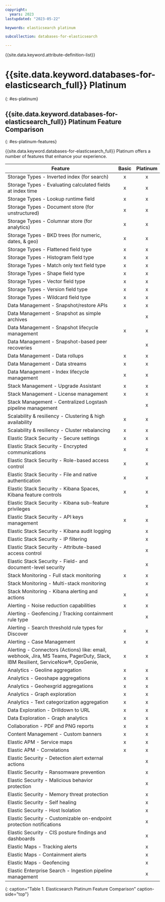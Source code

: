 ```yaml
---
copyright:
  years: 2023
lastupdated: "2023-05-22"

keywords: elasticsearch platinum

subcollection: databases-for-elasticsearch

---
```


{{site.data.keyword.attribute-definition-list}}

# {{site.data.keyword.databases-for-elasticsearch_full}} Platinum
{: #es-platinum}



## {{site.data.keyword.databases-for-elasticsearch_full}} Platinum Feature Comparison
{: #es-platinum-features}

{{site.data.keyword.databases-for-elasticsearch_full}} Platinum offers a number of features that enhance your experience. 

| **Feature**                                                                                                                   | **Basic** | **Platinum** |
|-------------------------------------------------------------------------------------------------------------------------------|:---------:|:------------:|
| Storage Types -  Inverted index (for search)                                                                                  |     x     |       x      |
| Storage Types -  Evaluating calculated fields at index time                                                                   |     x     |       x      |
| Storage Types -  Lookup runtime field                                                                                         |     x     |       x      |
| Storage Types - Document store (for unstructured)                                                                             |     x     |       x      |
| Storage Types - Columnar store (for analytics)                                                                                |     x     |       x      |
| Storage Types - BKD trees (for numeric, dates, & geo)                                                                         |     x     |       x      |
| Storage Types - Flattened field type                                                                                          |     x     |       x      |
| Storage Types - Histogram field type                                                                                          |     x     |       x      |
| Storage Types - Match only text field type                                                                                    |     x     |       x      |
| Storage Types - Shape field type                                                                                              |     x     |       x      |
| Storage Types - Vector field type                                                                                             |     x     |       x      |
| Storage Types - Version field type                                                                                            |     x     |       x      |
| Storage Types - Wildcard field type                                                                                           |     x     |       x      |
| Data Management - Snapshot/restore APIs                                                                                       |     x     |       x      |
| Data Management - Snapshot as simple archives                                                                                 |           |       x      |
| Data Management - Snapshot lifecycle management                                                                               |     x     |       x      |
| Data Management - Snapshot-based peer recoveries                                                                              |           |       x      |
| Data Management - Data rollups                                                                                                |     x     |       x      |
| Data Management - Data streams                                                                                                |     x     |       x      |
| Data Management - Index lifecycle management                                                                                  |     x     |       x      |
| Stack Management - Upgrade Assistant                                                                                          |     x     |       x      |
| Stack Management - License management                                                                                         |     x     |       x      |
| Stack Management - Centralized Logstash pipeline management                                                                   |           |       x      |
| Scalability & resiliency - Clustering & high availability                                                                     |     x     |       x      |
| Scalability & resiliency - Cluster rebalancing                                                                                |     x     |       x      |
| Elastic Stack Security - Secure settings                                                                                      |     x     |       x      |
| Elastic Stack Security - Encrypted communications                                                                             |     x     |       x      |
| Elastic Stack Security - Role-based access control                                                                            |     x     |       x      |
| Elastic Stack Security - File and native authentication                                                                       |     x     |       x      |
| Elastic Stack Security - Kibana Spaces, Kibana feature controls                                                               |     x     |       x      |
| Elastic Stack Security - Kibana sub-feature privileges                                                                        |           |       x      |
| Elastic Stack Security - API keys management                                                                                  |     x     |       x      |
| Elastic Stack Security - Kibana audit logging                                                                                 |           |       x      |
| Elastic Stack Security - IP filtering                                                                                         |           |       x      |
| Elastic Stack Security - Attribute-based access control                                                                       |           |       x      |
| Elastic Stack Security - Field- and document-level security                                                                   |           |       x      |
| Stack Monitoring - Full stack monitoring                                                                                      |     x     |       x      |
| Stack Monitoring - Multi-stack monitoring                                                                                     |           |       x      |
| Stack Monitoring - Kibana alerting and actions                                                                                |     x     |       x      |
| Alerting - Noise reduction capabilities                                                                                       |     x     |       x      |
| Alerting - Geofencing / Tracking containment rule type                                                                        |           |       x      |
| Alerting - Search threshold rule types for Discover                                                                           |     x     |       x      |
| Alerting - Case Management                                                                                                    |     x     |       x      |
| Alerting - Connectors (Actions) like: email, webhook, Jira, MS Teams, PagerDuty, Slack, IBM Resilient, ServiceNow®, OpsGenie, |     x     |       x      |
| Analytics - Geoline aggregation                                                                                               |     x     |       x      |
| Analytics - Geoshape aggregations                                                                                             |     x     |       x      |
| Analytics - Geohexgrid aggregations                                                                                           |     x     |       x      |
| Analytics - Graph exploration                                                                                                 |     x     |       x      |
| Analytics - Text categorization aggregation                                                                                   |     x     |       x      |
| Data Exploration - Drilldown to URL                                                                                           |     x     |       x      |
| Data Exploration - Graph analytics                                                                                            |     x     |       x      |
| Collaboration - PDF and PNG reports                                                                                           |     x     |       x      |
| Content Management - Custom banners                                                                                           |     x     |       x      |
| Elastic APM - Service maps                                                                                                    |     x     |       x      |
| Elastic APM - Correlations                                                                                                    |     x     |       x      |
| Elastic Security - Detection alert external actions                                                                           |           |       x      |
| Elastic Security - Ransomware prevention                                                                                      |           |       x      |
| Elastic Security - Malicious behavior protection                                                                              |           |       x      |
| Elastic Security - Memory threat protection                                                                                   |           |       x      |
| Elastic Security - Self healing                                                                                               |           |       x      |
| Elastic Security - Host Isolation                                                                                             |           |       x      |
| Elastic Security - Customizable on-endpoint protection notifications                                                          |           |       x      |
| Elastic Security - CIS posture findings and dashboards                                                                        |           |       x      |
| Elastic Maps - Tracking alerts                                                                                                |           |       x      |
| Elastic Maps - Containment alerts                                                                                             |           |       x      |
| Elastic Maps - Geofencing                                                                                                     |           |       x      |
| Elastic Enterprise Search - Ingestion pipeline management                                                                     |           |       x      |
{: caption="Table 1. Elasticsearch Platinum Feature Comparison" caption-side="top"}
